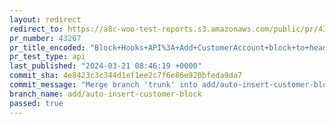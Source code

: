 ```yaml
---
layout: redirect
redirect_to: https://a8c-woo-test-reports.s3.amazonaws.com/public/pr/43267/api/index.html
pr_number: 43267
pr_title_encoded: "Block+Hooks+API%3A+Add+CustomerAccount+block+to+header"
pr_test_type: api
last_published: "2024-03-21 08:46:19 +0000"
commit_sha: 4e8423c3c344d1ef1ee2c7f6e86e920bfeda9da7
commit_message: "Merge branch 'trunk' into add/auto-insert-customer-block"
branch_name: add/auto-insert-customer-block
passed: true
---
```

